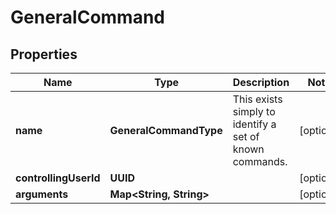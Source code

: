 

# GeneralCommand


## Properties

| Name | Type | Description | Notes |
|------------ | ------------- | ------------- | -------------|
|**name** | **GeneralCommandType** | This exists simply to identify a set of known commands. |  [optional] |
|**controllingUserId** | **UUID** |  |  [optional] |
|**arguments** | **Map&lt;String, String&gt;** |  |  [optional] |



